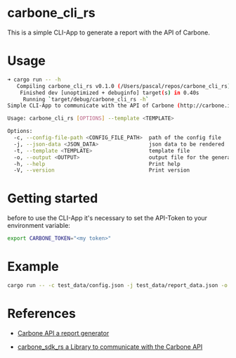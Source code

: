 # carbone_cli_rs

This is a simple CLI-App to generate a report with the API of Carbone.

# Usage

```bash
➜ cargo run -- -h
   Compiling carbone_cli_rs v0.1.0 (/Users/pascal/repos/carbone_cli_rs)
    Finished dev [unoptimized + debuginfo] target(s) in 0.40s
     Running `target/debug/carbone_cli_rs -h`
Simple CLI-App to communicate with the API of Carbone (http://carbone.io)

Usage: carbone_cli_rs [OPTIONS] --template <TEMPLATE>

Options:
  -c, --config-file-path <CONFIG_FILE_PATH>  path of the config file
  -j, --json-data <JSON_DATA>                json data to be rendered
  -t, --template <TEMPLATE>                  template file
  -o, --output <OUTPUT>                      output file for the generated report
  -h, --help                                 Print help
  -V, --version                              Print version
```

# Getting started

before to use the CLI-App it's necessary to set the API-Token to your environment variable:

```bash
export CARBONE_TOKEN="<my token>"
```

# Example

```bash
cargo run -- -c test_data/config.json -j test_data/report_data.json -o new_report.pdf -t test_data/template.test.odt
```

# References

- [Carbone API a report generator](https://carbone.io)

- [carbone_sdk_rs a Library to communicate with the Carbone API](https://github.com/pascal-chenevas/carbone_sdk_rs)


